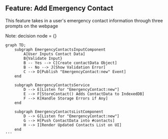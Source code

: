 ## Feature: Add Emergency Contact

This feature takes in a user's emergency contact information through three prompts on the webpage 

Note: 
decision node = {}

```mermaid
graph TD;
    subgraph EmergencyContactsInputComponent
        A[User Inputs Contact Data]
        B{Validate Input}
        B -- Yes --> C[Create contactData Object]
        B -- No --> J[Show Validation Error]
        C --> D[Publish "EmergencyContact:new" Event]
    end

    subgraph EmergencyContactsService
        D --> E[Listen for "EmergencyContact:new"]
        E --> F[StoreContact() Adds ContactData to IndexedDB]
        F --> K[Handle Storage Errors if Any]
    end

    subgraph EmergencyContactsListComponent
        D --> G[Listen for "EmergencyContact:new"]
        G --> H[Push ContactData into #contacts]
        H --> I[Render Updated Contacts List on UI]
    end
'''
